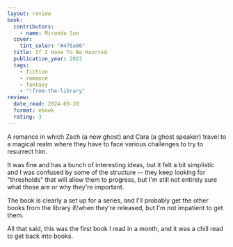 ```yaml
---
layout: review
book:
  contributors:
    - name: Miranda Sun
  cover:
    tint_color: "#475a86"
  title: If I Have To Be Haunted
  publication_year: 2023
  tags:
    - fiction
    - romance
    - fantasy
    - "!from-the-library"
review:
  date_read: 2024-03-20
  format: ebook
  rating: 3
---
```

A romance in which Zach (a new ghost) and Cara (a ghost speaker) travel to a magical realm where they have to face various challenges to try to resurrect him.

It was fine and has a bunch of interesting ideas, but it felt a bit simplistic and I was confused by some of the structure -- they keep looking for "thresholds" that will allow them to progress, but I'm still not entirely sure what those are or why they're important.

The book is clearly a set up for a series, and I'll probably get the other books from the library if/when they're released, but I'm not impatient to get them.

All that said, this was the first book I read in a month, and it was a chill read to get back into books.
